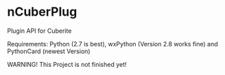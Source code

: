 # nCuberPlug
Plugin API for Cuberite

Requirements: Python (2.7 is best), wxPython (Version 2.8 works fine) and PythonCard (newest Version)

WARNING! This Project is not finished yet!
